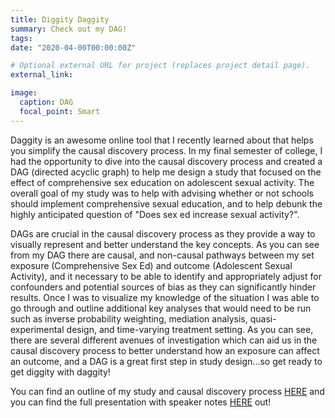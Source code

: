 ```yaml
---
title: Diggity Daggity
summary: Check out my DAG!
tags:
date: "2020-04-00T00:00:00Z"

# Optional external URL for project (replaces project detail page).
external_link: 

image:
  caption: DAG
  focal_point: Smart
---
```



Daggity is an awesome online tool that I recently learned about that helps you simplify the causal discovery process. In my final semester of college, I had the opportunity to dive into the causal discovery process and created a DAG (directed acyclic graph) to help me design a study that focused on the effect of comprehensive sex education on adolescent sexual activity. The overall goal of my study was to help with advising whether or not schools should implement comprehensive sexual education, and to help debunk the highly anticipated question of "Does sex ed increase sexual activity?".

DAGs are crucial in the causal discovery process as they provide a way to visually represent and better understand the key concepts. As you can see from my DAG there are causal, and non-causal pathways between my set exposure (Comprehensive Sex Ed) and outcome (Adolescent Sexual Activity), and it necessary to be able to identify and appropriately adjust for confounders and potential sources of bias as they can significantly hinder results. Once I was to visualize my knowledge of the situation I was able to go through and outline additional key analyses that would need to be run such as inverse probability weighting, mediation analysis, quasi-experimental design, and time-varying treatment setting. As you can see, there are several different avenues of investigation which can aid us in the causal discovery process to better understand how an exposure can affect an outcome, and a DAG is a great first step in study design...so get ready to get diggity with daggity!


You can find an outline of my study and causal discovery process [HERE](causalspeaker.pdf) and you can find the full presentation with speaker notes [HERE](causal.pptx) out! 





